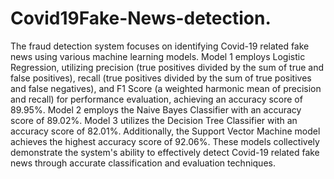 # Covid19Fake-News-detection.
The fraud detection system focuses on identifying Covid-19 related fake news using various machine learning models. 
Model 1 employs Logistic Regression, utilizing precision (true positives divided by the sum of true and false positives), recall (true positives divided by the sum of true positives and false negatives), and F1 Score (a weighted harmonic mean of precision and recall) for performance evaluation, achieving an accuracy score of 89.95%. 
Model 2 employs the Naive Bayes Classifier with an accuracy score of 89.02%. 
Model 3 utilizes the Decision Tree Classifier with an accuracy score of 82.01%. Additionally, the Support Vector Machine model achieves the highest accuracy score of 92.06%. 
These models collectively demonstrate the system's ability to effectively detect Covid-19 related fake news through accurate classification and evaluation techniques.
